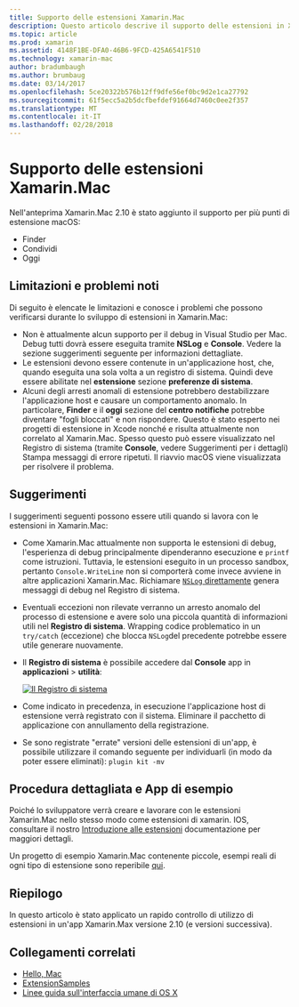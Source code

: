 ```yaml
---
title: Supporto delle estensioni Xamarin.Mac
description: Questo articolo descrive il supporto delle estensioni in Xamarin.Mac versione 2.10 (e versioni successive).
ms.topic: article
ms.prod: xamarin
ms.assetid: 4148F1BE-DFA0-46B6-9FCD-425A6541F510
ms.technology: xamarin-mac
author: bradumbaugh
ms.author: brumbaug
ms.date: 03/14/2017
ms.openlocfilehash: 5ce20322b576b12ff9dfe56ef0bc9d2e1ca27792
ms.sourcegitcommit: 61f5ecc5a2b5dcfbefdef91664d7460c0ee2f357
ms.translationtype: MT
ms.contentlocale: it-IT
ms.lasthandoff: 02/28/2018
---
```

# <a name="xamarinmac-extension-support"></a>Supporto delle estensioni Xamarin.Mac

Nell'anteprima Xamarin.Mac 2.10 è stato aggiunto il supporto per più punti di estensione macOS:

- Finder
- Condividi
- Oggi

<a name="Limitations-and-Known-Issues" />

## <a name="limitations-and-known-issues"></a>Limitazioni e problemi noti

Di seguito è elencate le limitazioni e conosce i problemi che possono verificarsi durante lo sviluppo di estensioni in Xamarin.Mac:

* Non è attualmente alcun supporto per il debug in Visual Studio per Mac. Debug tutti dovrà essere eseguita tramite **NSLog** e **Console**. Vedere la sezione suggerimenti seguente per informazioni dettagliate.
* Le estensioni devono essere contenute in un'applicazione host, che, quando eseguita una sola volta a un registro di sistema. Quindi deve essere abilitate nel **estensione** sezione **preferenze di sistema**. 
* Alcuni degli arresti anomali di estensione potrebbero destabilizzare l'applicazione host e causare un comportamento anomalo. In particolare, **Finder** e il **oggi** sezione del **centro notifiche** potrebbe diventare "fogli bloccati" e non rispondere. Questo è stato esperto nei progetti di estensione in Xcode nonché e risulta attualmente non correlato al Xamarin.Mac. Spesso questo può essere visualizzato nel Registro di sistema (tramite **Console**, vedere Suggerimenti per i dettagli) Stampa messaggi di errore ripetuti. Il riavvio macOS viene visualizzata per risolvere il problema.

<a name="Tips" />

## <a name="tips"></a>Suggerimenti

I suggerimenti seguenti possono essere utili quando si lavora con le estensioni in Xamarin.Mac:

- Come Xamarin.Mac attualmente non supporta le estensioni di debug, l'esperienza di debug principalmente dipenderanno esecuzione e `printf` come istruzioni. Tuttavia, le estensioni eseguito in un processo sandbox, pertanto `Console.WriteLine` non si comporterà come invece avviene in altre applicazioni Xamarin.Mac. Richiamare [ `NSLog` direttamente](https://gist.github.com/chamons/e2e409013a449cfbe1f2fbe5547f6554) genera messaggi di debug nel Registro di sistema.
- Eventuali eccezioni non rilevate verranno un arresto anomalo del processo di estensione e avere solo una piccola quantità di informazioni utili nel **Registro di sistema**. Wrapping codice problematico in un `try/catch` (eccezione) che blocca `NSLog`del precedente potrebbe essere utile generare nuovamente.
- Il **Registro di sistema** è possibile accedere dal **Console** app in **applicazioni** > **utilità**:

    [ ![](extensions-images/extension02.png "Il Registro di sistema")](extensions-images/extension02.png)
- Come indicato in precedenza, in esecuzione l'applicazione host di estensione verrà registrato con il sistema. Eliminare il pacchetto di applicazione con annullamento della registrazione. 
- Se sono registrate "errate" versioni delle estensioni di un'app, è possibile utilizzare il comando seguente per individuarli (in modo da poter essere eliminati): `plugin kit -mv`


<a name="Walkthrough-and-Sample-App" />

## <a name="walkthrough-and-sample-app"></a>Procedura dettagliata e App di esempio

Poiché lo sviluppatore verrà creare e lavorare con le estensioni Xamarin.Mac nello stesso modo come estensioni di xamarin. IOS, consultare il nostro [Introduzione alle estensioni](~/ios/platform/extensions.md) documentazione per maggiori dettagli.

Un progetto di esempio Xamarin.Mac contenente piccole, esempi reali di ogni tipo di estensione sono reperibile [qui](https://developer.xamarin.com/samples/mac/ExtensionSamples/).

<a name="Summary" />

## <a name="summary"></a>Riepilogo

In questo articolo è stato applicato un rapido controllo di utilizzo di estensioni in un'app Xamarin.Max versione 2.10 (e versioni successiva).

## <a name="related-links"></a>Collegamenti correlati

- [Hello, Mac](~/mac/get-started/hello-mac.md)
- [ExtensionSamples](https://developer.xamarin.com/samples/mac/ExtensionSamples/)
- [Linee guida sull'interfaccia umane di OS X](https://developer.apple.com/library/mac/documentation/UserExperience/Conceptual/OSXHIGuidelines/)
